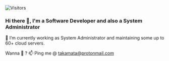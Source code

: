 <img src="http://45.76.145.115:8080/count/tag.svg?url=https://github.com/ne018" alt="Visitors">

### Hi there 👋, I'm a Software Developer and also a System Administrator
🔭 I’m currently working as System Administrator and maintaining some up to 60+ cloud servers. 


Wanna 💬 ? 📫 Ping me @ takamata@protonmail.com 

<!--
**ne018/ne018** is a ✨ _special_ ✨ repository because its `README.md` (this file) appears on your GitHub profile.

Here are some ideas to get you started:

- 🔭 I’m currently working on ...
- 🌱 I’m currently learning ...
- 👯 I’m looking to collaborate on ...
- 🤔 I’m looking for help with ...
- 💬 Ask me about ...
- 📫 How to reach me: ...
- 😄 Pronouns: ...
- ⚡ Fun fact: ...
-->

